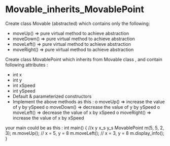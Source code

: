 # Movable_inherits_MovablePoint

Create class Movable (abstracted) which contains only the following:
- moveUp() => pure virtual method to achieve abstraction
- moveDown() => pure virtual method to achieve abstraction
- moveLeft() => pure virtual method to achieve abstraction
- moveRight() => pure virtual method to achieve abstraction

Create class MovablePoint which inherits from Movable class , and contain
following attributes :
- int x
- int y
- int xSpeed
- int ySpeed
- Default & parameterized constructors
- Implement the above methods as this :
o moveUp() => increase the value of y by ySpeed
o moveDown() => decrease the value of y by ySpeed
o moveLeft() => decrease the value of x by xSpeed
o moveRight() => increase the value of x by xSpeed

your main could be as this :
int main()
{ //x y x_s y_s
MovablePoint m(5, 5, 2, 3);
m.moveUp(); // x = 5, y = 8
m.moveLeft(); // x = 3, y = 8
m.display_info();
}
